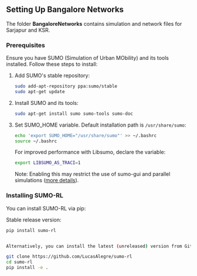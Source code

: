 ## Setting Up Bangalore Networks

The folder **BangaloreNetworks** contains simulation and network files for Sarjapur and KSR.

### Prerequisites

Ensure you have SUMO (Simulation of Urban MObility) and its tools installed. Follow these steps to install:

1. Add SUMO's stable repository:
    ```bash
    sudo add-apt-repository ppa:sumo/stable
    sudo apt-get update
    ```

2. Install SUMO and its tools:
    ```bash
    sudo apt-get install sumo sumo-tools sumo-doc
    ```

3. Set SUMO_HOME variable. Default installation path is `/usr/share/sumo`:
    ```bash
    echo 'export SUMO_HOME="/usr/share/sumo"' >> ~/.bashrc
    source ~/.bashrc
    ```

    For improved performance with Libsumo, declare the variable:
    ```bash
    export LIBSUMO_AS_TRACI=1
    ```

    Note: Enabling this may restrict the use of sumo-gui and parallel simulations ([more details](https://sumo.dlr.de/docs/Libsumo.html)).

### Installing SUMO-RL

You can install SUMO-RL via pip:

Stable release version:
```bash
pip install sumo-rl


Alternatively, you can install the latest (unreleased) version from GitHub:

git clone https://github.com/LucasAlegre/sumo-rl
cd sumo-rl
pip install -e .


